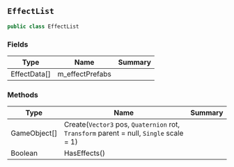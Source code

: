 ## `EffectList`

```csharp
public class EffectList

```

### Fields

| Type | Name | Summary | 
| --- | --- | --- | 
| EffectData[] | m_effectPrefabs |  | 


### Methods

| Type | Name | Summary | 
| --- | --- | --- | 
| GameObject[] | Create(`Vector3` pos, `Quaternion` rot, `Transform` parent = null, `Single` scale = 1) |  | 
| Boolean | HasEffects() |  | 


